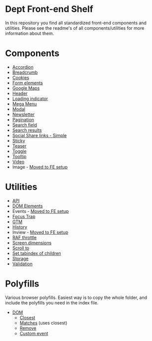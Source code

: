 # Dept Front-end Shelf

In this repository you find all standardized front-end components and utilities. Please see the readme's of all components/utilities for more information about them.

# Components

- [Accordion](components/accordion/README.md)
- [Breadcrumb](components/breadcrumb/README.md)
- [Cookies](components/cookies/README.md)
- [Form elements](components/form-elements/README.md)
- [Google Maps](components/google-maps/README.md)
- [Header](components/header/README.md)
- [Loading indicator](components/loading-indicator/README.md)
- [Mega Menu](components/mega-menu/README.md)
- [Modal](components/modal/README.md)
- [Newsletter](components/newsletter/simple/README.md)
- [Pagination](components/pagination/README.md)
- [Search field](components/search/search-field/README.md)
- [Search results](components/search/search-results/README.md)
- [Social Share links - Simple](components/social-share/simple/README.md)
- [Sticky](components/sticky/README.md)
- [Teaser](components/teaser/README.md)
- [Toggle](components/toggle/README.md)
- [Tooltip](components/tooltip/README.md)
- [Video](components/video/README.md)
- Image - [Moved to FE setup](https://bitbucket.org/tamtam-nl/tamtam-frontend-setup/)

# Utilities

- [API](utilities/api/README.md)
- [DOM Elements](utilities/dom-elements/README.md)
- Events - [Moved to FE setup](https://bitbucket.org/tamtam-nl/tamtam-frontend-setup/)
- [Focus Trap](utilities/focus-trap/README.md)
- [GTM](utilities/gtm/README.md)
- [History](utilities/history/README.md)
- Inview - [Moved to FE setup](https://bitbucket.org/tamtam-nl/tamtam-frontend-setup/)
- [RAF throttle](utilities/raf-throttle/README.md)
- [Screen dimensions](utilities/screen-dimensions/README.md)
- [Scroll to](utilities/scroll-to/README.md)
- [Set tabindex of children](/utilities/set-tabindex-of-children)
- [Storage](utilities/storage/README.md)
- [Validation](utilities/validation/README.md)

# Polyfills

Various browser polyfills. Easiest way is to copy the whole folder, and include the polyfills you need in the index file.

- [DOM](utilities/polyfills/DOM/README.md)
  - [Closest](utilities/polyfills/DOM/closest.js)
  - [Matches](utilities/polyfills/DOM/matches.js) (uses closest)
  - [Remove](utilities/polyfills/DOM/remove.js)
  - [Custom event](utilities/polyfills/custom-event.js)
